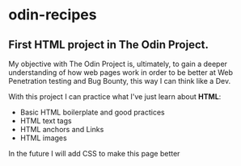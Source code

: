 # odin-recipes
First HTML project in The Odin Project.
-------
<p>My objective with The Odin Project is, ultimately, to gain a deeper understanding of how web pages work
in order to be better at Web Penetration testing and Bug Bounty, this way I can think like a Dev.</p>
<p>With this project I can practice what I've just learn about <strong>HTML</strong>:</p>
<ul>
    <li> Basic HTML boilerplate and good practices </li>
    <li> HTML text tags </li>
    <li> HTML anchors and Links </li>
    <li> HTML images </li>
</ul>
<p> In the future I will add CSS to make this page better </p>

